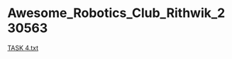 # Awesome_Robotics_Club_Rithwik_230563
[TASK 4.txt](https://github.com/krith31/Awesome_Robotics_Club_Rithwik_230563/files/14920977/TASK.4.txt)
